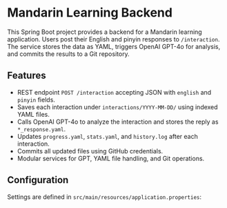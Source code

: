 # Mandarin Learning Backend

This Spring Boot project provides a backend for a Mandarin learning application. Users post their English and pinyin responses to `/interaction`. The service stores the data as YAML, triggers OpenAI GPT-4o for analysis, and commits the results to a Git repository.

## Features

- REST endpoint `POST /interaction` accepting JSON with `english` and `pinyin` fields.
- Saves each interaction under `interactions/YYYY-MM-DD/` using indexed YAML files.
- Calls OpenAI GPT-4o to analyze the interaction and stores the reply as `*_response.yaml`.
- Updates `progress.yaml`, `stats.yaml`, and `history.log` after each interaction.
- Commits all updated files using GitHub credentials.
- Modular services for GPT, YAML file handling, and Git operations.

## Configuration

Settings are defined in `src/main/resources/application.properties`:

